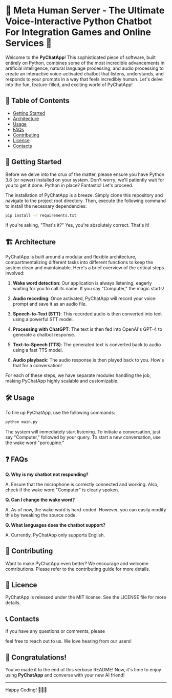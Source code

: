 # 🚀 Meta Human Server - The Ultimate Voice-Interactive Python Chatbot For Integration Games and Online Services 🚀

Welcome to the **PyChatApp**! This sophisticated piece of software, built entirely on Python, combines some of the most incredible advancements in artificial intelligence, natural language processing, and audio processing to create an interactive voice-activated chatbot that listens, understands, and responds to your prompts in a way that feels incredibly human. Let's delve into the fun, feature-filled, and exciting world of PyChatApp!

## 📖 Table of Contents

- [Getting Started](#getting-started)
- [Architecture](#architecture)
- [Usage](#usage)
- [FAQs](#faqs)
- [Contributing](#contributing)
- [Licence](#licence)
- [Contacts](#contacts)

## 🏃 Getting Started

Before we delve into the crux of the matter, please ensure you have Python 3.8 (or newer) installed on your system. Don't worry; we'll patiently wait for you to get it done. Python in place? Fantastic! Let's proceed.

The installation of PyChatApp is a breeze. Simply clone this repository and navigate to the project root directory. Then, execute the following command to install the necessary dependencies:

```bash
pip install -r requirements.txt
```

If you're asking, "That's it?" Yes, you're absolutely correct. That's it!

## 🏗 Architecture

PyChatApp is built around a modular and flexible architecture, compartmentalizing different tasks into different functions to keep the system clean and maintainable. Here's a brief overview of the critical steps involved:

1. **Wake word detection**: Our application is always listening, eagerly waiting for you to call its name. If you say "Computer," the magic starts!

2. **Audio recording**: Once activated, PyChatApp will record your voice prompt and save it as an audio file.

3. **Speech-to-Text (STT)**: This recorded audio is then converted into text using a powerful STT model.

4. **Processing with ChatGPT**: The text is then fed into OpenAI's GPT-4 to generate a chatbot response.

5. **Text-to-Speech (TTS)**: The generated text is converted back to audio using a fast TTS model.

6. **Audio playback**: The audio response is then played back to you. How's that for a conversation!

For each of these steps, we have separate modules handling the job, making PyChatApp highly scalable and customizable. 

## 🛠 Usage

To fire up PyChatApp, use the following commands:

```bash
python main.py
```

The system will immediately start listening. To initiate a conversation, just say "Computer," followed by your query. To start a new conversation, use the wake word "porcupine."

## ❓ FAQs

**Q. Why is my chatbot not responding?**

A. Ensure that the microphone is correctly connected and working. Also, check if the wake word "Computer" is clearly spoken.

**Q. Can I change the wake word?**

A. As of now, the wake word is hard-coded. However, you can easily modify this by tweaking the source code.

**Q. What languages does the chatbot support?**

A. Currently, PyChatApp only supports English.

## 🤝 Contributing

Want to make PyChatApp even better? We encourage and welcome contributions. Please refer to the contributing guide for more details.

## 📜 Licence

PyChatApp is released under the MIT license. See the LICENSE file for more details.

## 📞 Contacts

If you have any questions or comments, please

 feel free to reach out to us. We love hearing from our users!

## 🎉 Congratulations!

You've made it to the end of this verbose README! Now, it's time to enjoy using **PyChatApp** and converse with your new AI friend!

---
Happy Coding! 🚀🚀🚀